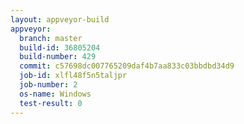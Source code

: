```yaml
---
layout: appveyor-build
appveyor:
  branch: master
  build-id: 36805204
  build-number: 429
  commit: c57698dc007765209daf4b7aa833c03bbdbd34d9
  job-id: xlfl48f5n5taljpr
  job-number: 2
  os-name: Windows
  test-result: 0
---
```

